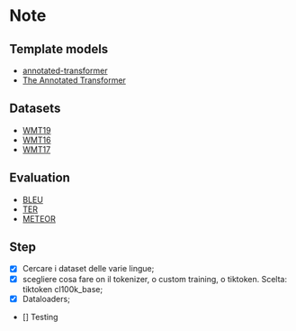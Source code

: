 # Note

## Template models

- [annotated-transformer](https://github.com/harvardnlp/annotated-transformer/blob/master/AnnotatedTransformer.ipynb)
- [The Annotated Transformer](https://nlp.seas.harvard.edu/2018/04/03/attention.html)

## Datasets

- [WMT19](https://huggingface.co/datasets/wmt/wmt19)
- [WMT16]()
- [WMT17]()

## Evaluation

- [BLEU]()
- [TER](https://pypi.org/project/pyter/)
- [METEOR](https://spotintelligence.com/2024/08/26/meteor-metric-in-nlp-how-it-works-how-to-tutorial-in-python/)


## Step

- [X] Cercare i dataset delle varie lingue;
- [X] scegliere cosa fare on il tokenizer, o custom training, o tiktoken. Scelta: tiktoken cl100k_base;
- [X] Dataloaders;
- [] Testing 